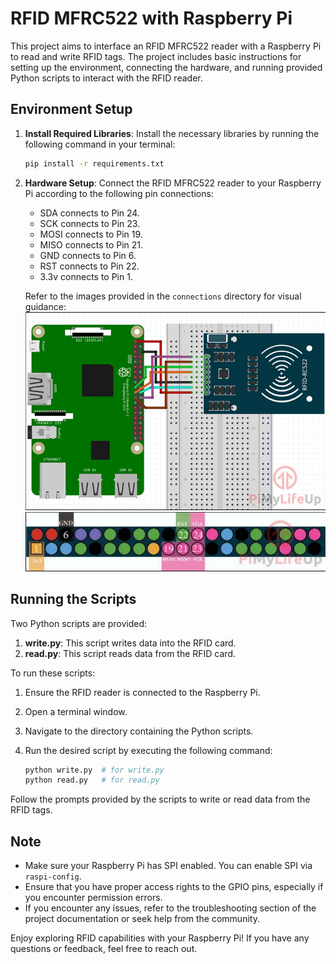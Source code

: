 # RFID MFRC522 with Raspberry Pi

This project aims to interface an RFID MFRC522 reader with a Raspberry Pi to read and write RFID tags. The project includes basic instructions for setting up the environment, connecting the hardware, and running provided Python scripts to interact with the RFID reader.

## Environment Setup

1. **Install Required Libraries**: Install the necessary libraries by running the following command in your terminal:

   ```bash
   pip install -r requirements.txt
   ```

2. **Hardware Setup**: Connect the RFID MFRC522 reader to your Raspberry Pi according to the following pin connections:

   - SDA connects to Pin 24.
   - SCK connects to Pin 23.
   - MOSI connects to Pin 19.
   - MISO connects to Pin 21.
   - GND connects to Pin 6.
   - RST connects to Pin 22.
   - 3.3v connects to Pin 1.

   Refer to the images provided in the `connections` directory for visual guidance:
   ![RFID-Fritz](connections/RFID-Fritz.png)
   ![RFID-GPIO-Connection](connections/RFID-GPIO-Connection.png)

## Running the Scripts

Two Python scripts are provided:

1. **write.py**: This script writes data into the RFID card.
2. **read.py**: This script reads data from the RFID card.

To run these scripts:

1. Ensure the RFID reader is connected to the Raspberry Pi.
2. Open a terminal window.
3. Navigate to the directory containing the Python scripts.
4. Run the desired script by executing the following command:

   ```bash
   python write.py  # for write.py
   python read.py   # for read.py
   ```

Follow the prompts provided by the scripts to write or read data from the RFID tags.

## Note

- Make sure your Raspberry Pi has SPI enabled. You can enable SPI via `raspi-config`.
- Ensure that you have proper access rights to the GPIO pins, especially if you encounter permission errors.
- If you encounter any issues, refer to the troubleshooting section of the project documentation or seek help from the community.

Enjoy exploring RFID capabilities with your Raspberry Pi! If you have any questions or feedback, feel free to reach out.
